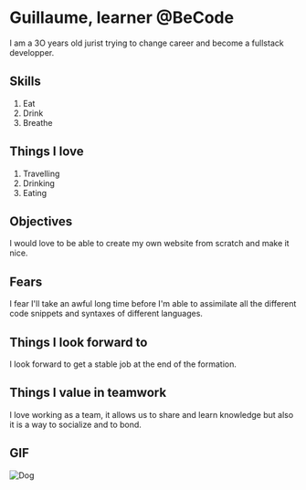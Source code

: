 # Guillaume, learner @BeCode

I am a 3O years old jurist trying to change career and become a fullstack developper.

## Skills
1. Eat
2. Drink
3. Breathe

## Things I love
1. Travelling
2. Drinking
3. Eating

## Objectives

I would love to be able to create my own website from scratch and make it nice.

## Fears

I fear I'll take an awful long time before I'm able to assimilate all the different code snippets and syntaxes of different languages.

## Things I look forward to

I look forward to get a stable job at the end of the formation.

## Things I value in teamwork

I love working as a team, it allows us to share and learn knowledge but also it is a way to socialize and to bond.

## GIF

![Dog](https://i.giphy.com/media/v1.Y2lkPTc5MGI3NjExNnM3eWxjODJ2dHhkeG1jeW14c3pkbXYyMzl5dzk1bHBjM21ib3ZydCZlcD12MV9pbnRlcm5hbF9naWZfYnlfaWQmY3Q9Zw/9s8Jq3Sc1ZnZS/giphy-downsized-large.gif)
